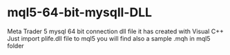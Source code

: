 # mql5-64-bit-mysqll-DLL
Meta Trader 5 mysql 64 bit connection dll file 
it has created with Visual C++
Just import plife.dll file to mql5 
you will find also a sample .mqh in mql5 folder 
